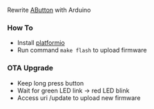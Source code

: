 Rewrite [AButton](http://wiki.aprbrother.com/wiki/AButton) with Arduino

### How To

* Install [platformio](https://github.com/esp8266/arduino#using-platformio)
* Run command ```make flash``` to upload firmware

### OTA Upgrade

* Keep long press button
* Wait for green LED link -> red LED blink
* Access uri /update to upload new firmware
